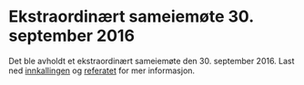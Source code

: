 Ekstraordinært sameiemøte 30. september 2016
============================================

Det ble avholdt et ekstraordinært sameiemøte den 30. september 2016. Last ned [innkallingen](Innkalling_FB2_2016-09-30.pdf) og [referatet](Referat_FB2_2016-09-30.pdf) for mer informasjon.
